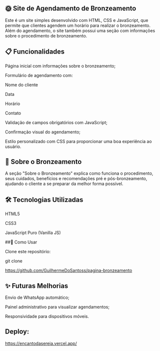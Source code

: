 ## 🌞 Site de Agendamento de Bronzeamento

Este é um site simples desenvolvido com HTML, CSS e JavaScript, que permite que clientes agendem um horário para realizar o bronzeamento. Além do agendamento, o site também possui uma seção com informações sobre o procedimento de bronzeamento.

## 📋 Funcionalidades

Página inicial com informações sobre o bronzeamento;

Formulário de agendamento com:

Nome do cliente

Data

Horário

Contato

Validação de campos obrigatórios com JavaScript;

Confirmação visual do agendamento;

Estilo personalizado com CSS para proporcionar uma boa experiência ao usuário.

## 💅 Sobre o Bronzeamento

A seção "Sobre o Bronzeamento" explica como funciona o procedimento, seus cuidados, benefícios e recomendações pré e pós-bronzeamento, ajudando o cliente a se preparar da melhor forma possível.

## 🛠️ Tecnologias Utilizadas

HTML5

CSS3

JavaScript Puro (Vanilla JS)

##🚀 Como Usar

Clone este repositório:

git clone 

https://github.com/GuilhermeDoSantoss/pagina-bronzeamento

## ✨ Futuras Melhorias

Envio de WhatsApp automático;

Painel administrativo para visualizar agendamentos;

Responsividade para dispositivos móveis.

## Deploy:

https://encantodasereia.vercel.app/
